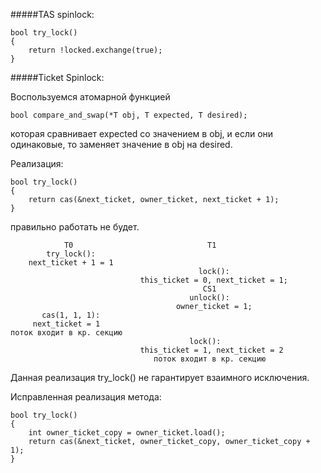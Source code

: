 #####TAS spinlock:

	bool try_lock()
	{
		return !locked.exchange(true);
	}
	
#####Ticket Spinlock:
	
Воспользуемся атомарной функцией
	
	bool compare_and_swap(*T obj, T expected, T desired);
которая сравнивает expected со значением в obj, и если они одинаковые, то заменяет значение в obj на desired.

Реализация:

	
	bool try_lock()
 	{
		return cas(&next_ticket, owner_ticket, next_ticket + 1);
	}

правильно работать не будет.

				T0								T1
			try_lock():  
		next_ticket + 1 = 1
											  lock():
								 this_ticket = 0, next_ticket = 1;
											   CS1
											unlock():
										 owner_ticket = 1;
	  	   cas(1, 1, 1):
		 next_ticket = 1
	поток входит в кр. секцию
											lock():
								 this_ticket = 1, next_ticket = 2
								 	поток входит в кр. секцию

Данная реализация try\_lock() не гарантирует взаимного исключения.

Исправленная реализация метода:

	bool try_lock()
	{
		int owner_ticket_copy = owner_ticket.load();
		return cas(&next_ticket, owner_ticket_copy, owner_ticket_copy + 1);
	}									
							